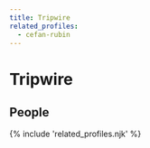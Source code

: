 ```yaml
---
title: Tripwire
related_profiles: 
  - cefan-rubin
---
```

# Tripwire

## People

{% include 'related_profiles.njk' %}
